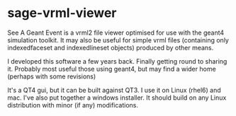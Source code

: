 # sage-vrml-viewer
See A Geant Event is a vrml2 file viewer optimised for use with the geant4 simulation toolkit.
It may also be useful for simple vrml files (containing only indexedfaceset and indexedlineset objects) produced by other means.

I developed this software a few years back.  Finally getting round to sharing it.
Probably most useful those using geant4, but may find a wider home (perhaps with some revisions)

It's a QT4 gui, but it can be built against QT3.  I use it on Linux (rhel6) and mac.  I've also put together a windows installer.  It should build on any Linux distribution with minor (if any) modifications.
